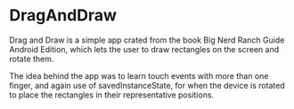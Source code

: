 # DragAndDraw

Drag and Draw is a simple app crated from the book Big Nerd Ranch Guide Android Edition, which lets the user to draw rectangles on the screen and rotate them.

The idea behind the app was to learn touch events with more than one finger, and again use of savedInstanceState,
for when the device is rotated to place the rectangles in their representative positions.
